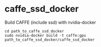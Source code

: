 # caffe_ssd_docker
Build CAFFE (include ssd) with nvidia-docker
```
cd path_to_caffe_ssd_docker
sudo nvidia-docker build -t caffe:gpu path_to_caffe_ssd_docker/caffe_ssd_docker
```
